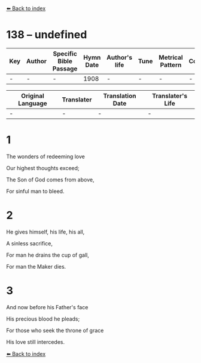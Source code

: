[⬅️ Back to index](../README.md)

# 138 – undefined

Key | Author   | Specific Bible Passage     |Hymn Date |Author's life |Tune |Metrical Pattern   |Composer/Source
-- | --------- | ---------------------------|----------|--------------|-----|-------------------|-------------  
- |- |- |1908 |- |- |- |-

Original Language | Translater | Translation Date   | Translater's Life  
----------------- | --------- | --------------------|-------------     
\- |- |- |-




# 1

The wonders of redeeming love

Our highest thoughts exceed;

The Son of God comes from above,

For sinful man to bleed.



# 2

He gives himself, his life, his all,

A sinless sacrifice,

For man he drains the cup of gall,

For man the Maker dies.



# 3

And now before his Father's face

His precious blood he pleads;

For those who seek the throne of grace

His love still intercedes.





[⬅️ Back to index](../README.md)
